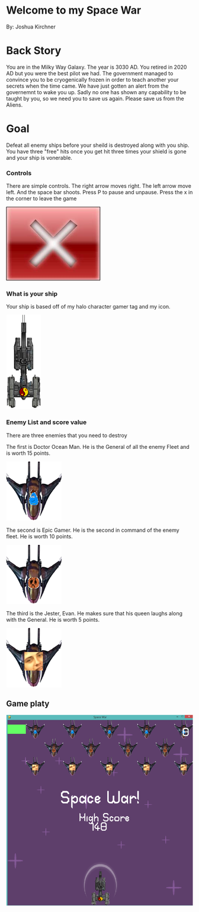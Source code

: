 # Welcome to my Space War
By: Joshua Kirchner

# Back Story

You are in the Milky Way Galaxy. The year is 3030 AD. You retired in 2020 AD but you were the best pilot we had. The government managed to convince
you to be cryogenically frozen in order to teach another your secrets when the time came. We have just gotten an alert from the governemnt to wake you up.
Sadly no one has shown any capability to be taught by you, so we need you to save us again. Please save us from the Aliens.

# Goal

Defeat all enemy ships before your sheild is destroyed along with you ship.
You have three "free" hits once you get hit three times your shield is gone and your ship is vonerable.

### Controls

There are simple controls.
The right arrow moves right.
The left arrow move left.
And the space bar shoots.
Press P to pause and unpause.
Press the x in the corner to leave the game

![Close image](https://github.com/jkirch5258/space-war/blob/master/assets/images/images.jpg)

### What is your ship

Your ship is based off of my halo character gamer tag and my icon.

![Image of C-15 Ship](https://github.com/jkirch5258/space-war/blob/master/assets/images/C-15Ship%20(2).png)

### Enemy List and score value

There are three enemies that you need to destroy

The first is Doctor Ocean Man. He is the General of all the enemy Fleet and is worth 15 points.

![Image of Doctor Water Man](https://github.com/jkirch5258/space-war/blob/master/assets/images/DOMship.png)

The second is Epic Gamer. He is the second in command of the enemy fleet. He is worth 10 points.

![Image of Epic Gamer](https://github.com/jkirch5258/space-war/blob/master/assets/images/Epicgamer.png)

The third is the Jester, Evan. He makes sure that his queen laughs along with the General. He is worth 5 points.

![Image of Evan](https://github.com/jkirch5258/space-war/blob/master/assets/images/Evans.png)


## Game platy

![Game play](https://github.com/jkirch5258/space-war/blob/master/assets/images/Game_play.png)
